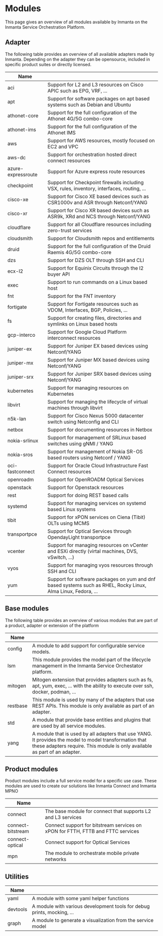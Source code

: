 # Modules

This page gives an overview of all modules available by Inmanta on the Inmanta Service Orchestration Platform.


## Adapter

The following table provides an overview of all available adapters made by Inmanta. Depending on the adapter they can be opensource, included in specific
product suites or directly licensed.

| Name               |                                                                                                               |
| ------------------ | ------------------------------------------------------------------------------------------------------------- |
| aci                | Support for L2 and L3 resources on Cisco APIC such as EPG, VRF, ...                                           |
| apt                | Support for software packages on apt based systems such as Debian and Ubuntu                                  |
| athonet-core       | Support for the full configuration of the Athonet 4G/5G combo-core                                            |
| athonet-ims        | Support for the full configuration of the Athonet IMS                                                         |
| aws                | Support for AWS resources, mostly focused on EC2 and VPC                                                      |
| aws-dc             | Support for orchestration hosted direct connect resources                                                     |
| azure-expressroute | Support for Azure express route resources                                                                     |
| checkpoint         | Support for Checkpoint firewalls including VSX, rules, inventory, interfaces, routing, ...                    |
| cisco-xe           | Support for Cisco XE based devices such as CSR1000v and ASR through Netconf/YANG                              |
| cisco-xr           | Support for Cisco XR based devices such as ASR9k, XRd and NCS through Netconf/YANG                            |
| cloudflare         | Support for all Cloudflare resources including zero-trust services                                            |
| cloudsmith         | Support for Cloudsmith repos and entitlements                                                                 |
| druid              | Support for the full configuration of the Druid Raemis 4G/5G combo-core                                       |
| dzs                | Support for DZS OLT through SSH and CLI                                                                       |
| ecx-l2             | Support for Equinix Circuits through the l2 buyer API                                                         |
| exec               | Support to run commands on a Linux based host                                                                 |
| fnt                | Support for the FNT inventory                                                                                 |
| fortigate          | Support for Fortigate resources such as VDOM, Interfaces, BGP, Policies, ...                                  |
| fs                 | Support for creating files, directories and symlinks on Linux based hosts                                     |
| gcp-interco        | Support for Google Cloud Platform interconnect resources                                                      |
| juniper-ex         | Support for Juniper EX based devices using Netconf/YANG                                                       |
| juniper-mx         | Support for Juniper MX based devices using Netconf/YANG                                                       |
| juniper-srx        | Support for Juniper SRX based devices using Netconf/YANG                                                      |
| kubernetes         | Support for managing resources on Kubernetes                                                                  |
| libvirt            | Support for managing the lifecycle of virtual machines through libvirt                                        |
| n5k-lan            | Support for Cisco Nexus 5000 datacenter switch using Netconfig and CLI                                        |
| netbox             | Support for documenting resources in Netbox                                                                   |
| nokia-srlinux      | Support for management of SRLinux based switches using gNMI / YANG                                            |
| nokia-sros         | Support for management of Nokia SR-OS based routers using Netconf / YANG                                      |
| oci-fastconnect    | Support for Oracle Cloud Infrastructure Fast Connect resources                                                |
| openroadm          | Support for OpenROADM Optical Services                                                                        |
| openstack          | Support for Openstack resources                                                                               |
| rest               | Support for doing REST based calls                                                                            |
| systemd            | Support for managing services on systemd based Linux systems                                                  |
| tibit              | Support for xPON services on Ciena (Tibit) OLTs using MCMS                                                    |
| transportpce       | Support for Optical Services through OpendayLight transportpce                                                |
| vcenter            | Support for managing resources on vCenter and ESXi directly (virtal machines, DVS, vSwitch, ...)              |
| vyos               | Support for managing vyos resources through SSH and CLI                                                       |
| yum                | Support for software packages on yum and dnf based systems such as RHEL, Rocky Linux, Alma Linux, Fedora, ... |


## Base modules

The following table provides an overview of various modules that are part of a product, adapter or extension of the platform

| Name     |                                                                                                                                                                                      |
| -------- | ------------------------------------------------------------------------------------------------------------------------------------------------------------------------------------ |
| config   | A module to add support for configurable service models.                                                                                                                             |
| lsm      | This module provides the model part of the lifecycle management in the Inmanta Service Orchestator platform.                                                                         |
| mitogen  | Mitogen extension that provides adapters such as fs, apt, yum, exec, ... with the ability to execute over ssh, docker, podman, ...                                                   |
| restbase | This module is used by many of the adapters that use REST APIs. This module is only available as part of an adapter.                                                                 |
| std      | A module that provide base entities and plugins that are used by all service modules.                                                                                                |
| yang     | A module that is used by all adapters that use YANG. It provides the model to model transformation that these adapters require. This module is only available as part of an adapter. |


## Product modules

Product modules include a full service model for a specific use case. These modules are used to create our solutions like Inmanta Connect and Inmanta MPNO

| Name              |                                                                                 |
| ----------------- | ------------------------------------------------------------------------------- |
| connect           | The base module for connect that supports L2 and L3 services                    |
| connect-bitstream | Connect support for bitstream services on xPON for FTTH, FTTB and FTTC services |
| connect-optical   | Connect support for Optical Services                                            |
| mpn               | The module to orchestrate mobile private networks                              |

## Utilities

| Name     |                                                                        |
| -------- | ---------------------------------------------------------------------- |
| yaml     | A module with some yaml helper functions                               |
| devtools | A module with various development tools for debug prints, mocking, ... |
| graph    | A module to generate a visualization from the service model            |
